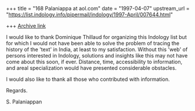 +++
title = "168 Palaniappa at aol.com"
date = "1997-04-07"
upstream_url = "https://list.indology.info/pipermail/indology/1997-April/007644.html"

+++
[Archive link](https://list.indology.info/pipermail/indology/1997-April/007644.html)

I would like to thank Dominique Thillaud for organizing this Indology list
but for which I would not have been able to solve the problem of tracing the
history of the 'text' in India, at least to my satisfaction. Without this
'web' of persons interested in Indology, solutions and insights like this may
not have come about this soon, if ever. Distance, time, accessibility to
information, and areal specialization would have presented considerable
obstacles. 

I would also like to thank all those who contributed with information.

Regards.

S. Palaniappan




